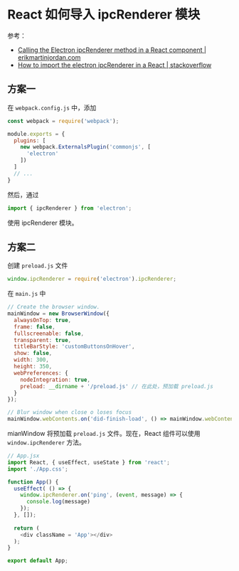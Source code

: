# React 如何导入 ipcRenderer 模块

参考：

- [Calling the Electron ipcRenderer method in a React component | erikmartinjordan.com](https://erikmartinjordan.com/electron-react-ipcrenderer)
- [How to import the electron ipcRenderer in a React | stackoverflow](https://stackoverflow.com/questions/44008674/how-to-import-the-electron-ipcrenderer-in-a-react-webpack-2-setup)

## 方案一

在 `webpack.config.js` 中，添加

```js
const webpack = require('webpack');

module.exports = {
  plugins: [
    new webpack.ExternalsPlugin('commonjs', [
      'electron'
    ])
  ]
  // ...
}
```

然后，通过

```js
import { ipcRenderer } from 'electron';
```

使用 ipcRenderer 模块。

## 方案二

创建 `preload.js` 文件

```js
window.ipcRenderer = require('electron').ipcRenderer;
```

在 `main.js` 中

```js
// Create the browser window.
mainWindow = new BrowserWindow({
  alwaysOnTop: true,
  frame: false,
  fullscreenable: false,
  transparent: true,
  titleBarStyle: 'customButtonsOnHover',
  show: false,
  width: 300, 
  height: 350,
  webPreferences: {
    nodeIntegration: true,
    preload: __dirname + '/preload.js' // 在此处，预加载 preload.js
  }
});

// Blur window when close o loses focus
mainWindow.webContents.on('did-finish-load', () => mainWindow.webContents.send('ping', '🤘') );
```

mianWindow 将预加载 `preload.js` 文件。现在，React 组件可以使用 `window.ipcRenderer` 方法。

```js
// App.jsx
import React, { useEffect, useState } from 'react';
import './App.css';

function App() {
  useEffect( () => {
    window.ipcRenderer.on('ping', (event, message) => { 
      console.log(message) 
    });
  }, []);
          
  return (
    <div className = 'App'></div>
  );
}

export default App;
```